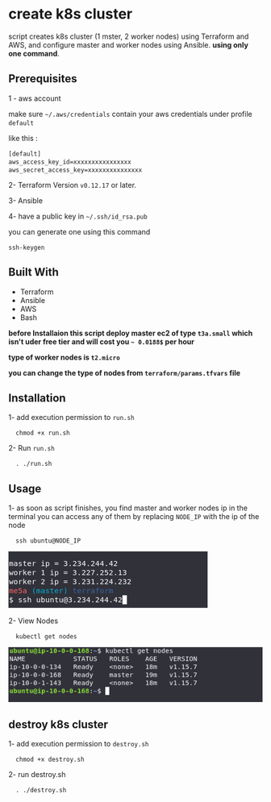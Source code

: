 # create k8s cluster

script creates k8s cluster (1 mster, 2 worker nodes) using Terraform and AWS, and configure master and worker nodes using Ansible. **using only one command**.

## Prerequisites

1 - aws account

  make sure `~/.aws/credentials` contain your aws credentials under profile `default`

  like this :
  ```
  [default]
  aws_access_key_id=xxxxxxxxxxxxxxxx
  aws_secret_access_key=xxxxxxxxxxxxxxx
  ```

2- Terraform Version `v0.12.17` or later.

3- Ansible

4- have a public key in `~/.ssh/id_rsa.pub`

you can generate one using this command 
```
ssh-keygen
```

## Built With

- Terraform
- Ansible
- AWS
- Bash

**before Installaion this script deploy master ec2 of type `t3a.small` which isn't uder free tier and will cost you `~ 0.0188$` per hour**

**type of worker nodes is `t2.micro`**

**you can change the type of nodes from `terraform/params.tfvars` file**

## Installation

1- add execution permission to `run.sh`
```
  chmod +x run.sh
```

2- Run `run.sh`
```
  . ./run.sh
```

## Usage 

1- as soon as script finishes, you find master and worker nodes ip in the terminal you can access any of them by replacing `NODE_IP` with the ip of the node
```
  ssh ubuntu@NODE_IP
```
![](./images/ips.png)

2- View Nodes
```
  kubectl get nodes
```
![](./images/nodes.png)

## destroy k8s cluster

1- add execution permission to `destroy.sh`
```
  chmod +x destroy.sh
```

2- run destroy.sh
```
  . ./destroy.sh
```
